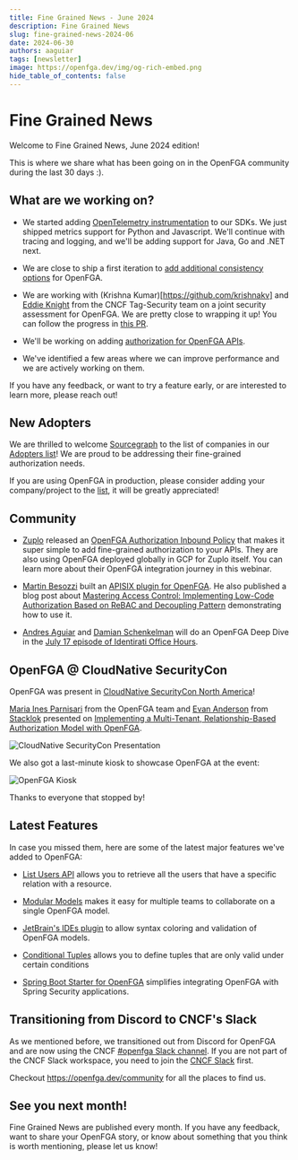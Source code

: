 ```yaml
---
title: Fine Grained News - June 2024
description: Fine Grained News
slug: fine-grained-news-2024-06
date: 2024-06-30
authors: aaguiar
tags: [newsletter]
image: https://openfga.dev/img/og-rich-embed.png
hide_table_of_contents: false
---
```

# Fine Grained News

Welcome to Fine Grained News, June 2024 edition! 

This is where we share what has been going on in the OpenFGA community during the last 30 days :).

## What are we working on?

- We started adding [OpenTelemetry instrumentation](https://github.com/openfga/roadmap/issues/41) to our SDKs. We just shipped metrics support for Python and Javascript. We'll continue with tracing and logging, and we'll be adding support for Java, Go and .NET next.

- We are close to ship a first iteration to [add additional consistency options](https://github.com/orgs/openfga/projects/1?pane=issue&itemId=49635084) for OpenFGA.

- We are working with (Krishna Kumar)[https://github.com/krishnakv] and [Eddie Knight](https://github.com/eddie-knight) from the CNCF Tag-Security team on a joint security assessment for OpenFGA. We are pretty close to wrapping it up! You can follow the progress in [this PR](https://github.com/cncf/tag-security/pull/1289).

- We'll be working on adding [authorization for OpenFGA APIs](https://github.com/openfga/roadmap/issues/30).

- We've identified a few areas where we can improve performance and we are actively working on them.

If you have any feedback, or want to try a feature early, or are interested to learn more, please reach out!

## New Adopters

We are thrilled to welcome [Sourcegraph](https://sourcegraph.com/) to the list of companies in our [Adopters list](https://github.com/openfga/community/blob/main/ADOPTERS.md)! We are proud to be addressing their fine-grained authorization needs.

If you are using OpenFGA in production, please consider adding your company/project to the [list](https://github.com/openfga/community/blob/main/ADOPTERS.md), it will be greatly appreciated!

## Community

- [Zuplo](https://zuplo.com) released an [OpenFGA Authorization Inbound Policy](https://zuplo.com/docs/policies/openfga-authz-inbound) that makes it super simple to add fine-grained authorization to your APIs. They are also using OpenFGA deployed globally in GCP for Zuplo itself. You can learn more about their OpenFGA integration journey in this webinar.

- [Martin Besozzi](https://github.com/embesozzi) built an [APISIX plugin for OpenFGA](https://github.com/embesozzi/apisix-authz-openfga). He also published a blog post about [Mastering Access Control: Implementing Low-Code Authorization Based on ReBAC and Decoupling Pattern](https://embesozzi.medium.com/mastering-access-control-implementing-low-code-authorization-based-on-rebac-and-decoupling-pattern-f6f54f70115e) demonstrating how to use it.

- [Andres Aguiar](https://github.com/aaguiarz) and [Damian Schenkelman](https://github.com/dschenkelman) will do an OpenFGA Deep Dive in the [July 17 episode of Identirati Office Hours](https://www.linkedin.com/feed/update/urn:li:activity:7211830083366322176/).

## OpenFGA @ CloudNative SecurityCon

OpenFGA was present in [CloudNative SecurityCon North America](https://events.linuxfoundation.org/cloudnativesecuritycon-north-america/)! 

[Maria Ines Parnisari](https://github.com/miparnisari) from the OpenFGA team and [Evan Anderson](https://github.com/evankanderson) from [Stacklok](https://stacklok.com/) presented on [Implementing a Multi-Tenant, Relationship-Based Authorization Model with OpenFGA](
https://cloudnativesecurityconna24.sched.com/event/1dCVn/implementing-a-multi-tenant-relationship-based-authorization-model-with-openfga-evan-anderson-stacklok-maria-ines-parnisari-okta). 

![CloudNative SecurityCon Presentation](../static/img/blog/fgn-2024-06-securitycon-talk.jpg)

We also got a last-minute kiosk to showcase OpenFGA at the event:

![OpenFGA Kiosk](../static/img/blog/fgn-2024-06-securitycon-booth.png)

Thanks to everyone that stopped by!

## Latest Features

In case you missed them, here are some of the latest major features we've added to OpenFGA:

- [List Users API](https://openfga.dev/blog/list-users-announcement) allows you to retrieve all the users that have a specific relation with a resource.

- [Modular Models](https://openfga.dev/blog/modular-models-announcement) makes it easy for multiple teams to collaborate on a single OpenFGA model.

- [JetBrain's IDEs plugin](https://plugins.jetbrains.com/plugin/24394-openfga) to allow syntax coloring and validation of OpenFGA models.

- [Conditional Tuples](https://openfga.dev/blog/conditional-tuples-announcement) allows you to define tuples that are only valid under certain conditions

- [Spring Boot Starter for OpenFGA](https://github.com/openfga/spring-boot-starter) simplifies integrating OpenFGA with Spring Security applications.

## Transitioning from Discord to CNCF's Slack

As we mentioned before, we transitioned out from Discord for OpenFGA and are now using the CNCF [#openfga Slack channel](https://cloud-native.slack.com/archives/C06G1NNH47N). If you are not part of the CNCF Slack workspace, you need to join the [CNCF Slack](https://slack.cncf.io) first.

Checkout https://openfga.dev/community for all the places to find us.

## See you next month!

Fine Grained News are published every month. If you have any feedback, want to share your OpenFGA story, or know about something that you think is worth mentioning, please let us know!
